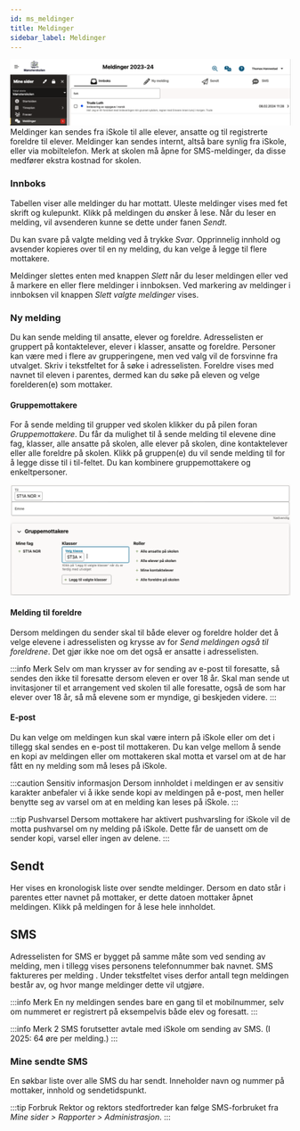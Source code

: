 ```yaml
---
id: ms_meldinger
title: Meldinger
sidebar_label: Meldinger
---
```


![bilde](/img/ms_meldinger_innboks.png 'Innboks')
Meldinger kan sendes fra iSkole til alle elever, ansatte og til registrerte foreldre til elever. Meldinger kan sendes internt, altså bare synlig fra iSkole, eller via mobiltelefon. Merk at skolen må åpne for SMS-meldinger, da disse medfører ekstra kostnad for skolen.

### Innboks
Tabellen viser alle meldinger du har mottatt. Uleste meldinger vises med fet skrift og kulepunkt. Klikk på meldingen du ønsker å lese. Når du leser en melding, vil avsenderen kunne se dette under fanen _Sendt_.

Du kan svare på valgte melding ved å trykke _Svar_. Opprinnelig innhold og avsender kopieres over til en ny melding, du kan velge å legge til flere mottakere. 

Meldinger slettes enten med knappen _Slett_ når du leser meldingen eller ved å markere en eller flere meldinger i innboksen. Ved markering av meldinger i innboksen vil knappen _Slett valgte meldinger_ vises.

### Ny melding
Du kan sende melding til ansatte, elever og foreldre. Adresselisten er gruppert på kontaktelever, elever i klasser, ansatte og foreldre. Personer kan være med i flere av grupperingene, men ved valg vil de forsvinne fra utvalget. Skriv i tekstfeltet for å søke i adresselisten. Foreldre vises med navnet til eleven i parentes, dermed kan du søke på eleven og velge forelderen(e) som mottaker. 

#### Gruppemottakere
For å sende melding til grupper ved skolen klikker du på pilen foran _Gruppemottakere_. Du får da mulighet til å sende melding til elevene dine fag, klasser, alle ansatte på skolen, alle elever på skolen, dine kontaktelever eller alle foreldre på skolen. Klikk på gruppen(e) du vil sende melding til for å legge disse til i til-feltet. Du kan kombinere gruppemottakere og enkeltpersoner.

![bilde](/img/ms_meldinger_ny_gruppemottakere.png 'Innboks')

#### Melding til foreldre
Dersom meldingen du sender skal til både elever og foreldre holder det å velge elevene i adresselisten og krysse av for _Send meldingen også til foreldrene_. Det gjør ikke noe om det også er ansatte i adresselisten.

:::info Merk
Selv om man krysser av for sending av e-post til foresatte, så sendes den ikke til foresatte dersom eleven er over 18 år. Skal man sende ut invitasjoner til et arrangement ved skolen til alle foresatte, også de som har elever over 18 år, så må elevene som er myndige, gi beskjeden videre.
:::

#### E-post
Du kan velge om meldingen kun skal være intern på iSkole eller om det i tillegg skal sendes en e-post til mottakeren. Du kan velge mellom å sende en kopi av meldingen eller om mottakeren skal motta et varsel om at de har fått en ny melding som må leses på iSkole.

:::caution Sensitiv informasjon
Dersom innholdet i meldingen er av sensitiv karakter anbefaler vi å ikke sende kopi av meldingen på e-post, men heller benytte seg av varsel om at en melding kan leses på iSkole.
:::

:::tip Pushvarsel
Dersom mottakere har aktivert pushvarsling for iSkole vil de motta pushvarsel om ny melding på iSkole. Dette får de uansett om de sender kopi, varsel eller ingen av delene.
:::

## Sendt
Her vises en kronologisk liste over sendte meldinger. Dersom en dato står i parentes etter navnet på mottaker, er dette datoen mottaker åpnet meldingen. Klikk på meldingen for å lese hele innholdet.


## SMS
Adresselisten for SMS er bygget på samme måte som ved sending av melding, men i tillegg vises personens telefonnummer bak navnet. SMS faktureres per melding . Under tekstfeltet vises derfor antall tegn meldingen består av, og hvor mange meldinger dette vil utgjøre.

:::info Merk
En ny meldingen sendes bare en gang til et mobilnummer, selv om nummeret er registrert på eksempelvis både elev og foresatt.
:::

:::info Merk 2
SMS forutsetter avtale med iSkole om sending av SMS. (I 2025: 64 øre per melding.)
:::

### Mine sendte SMS
En søkbar liste over alle SMS du har sendt. Inneholder navn og nummer på mottaker, innhold og sendetidspunkt.

:::tip Forbruk
Rektor og rektors stedfortreder kan følge SMS-forbruket fra _Mine sider > Rapporter > Administrasjon_.
:::
